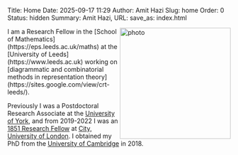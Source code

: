 Title: Home
Date: 2025-09-17 11:29
Author: Amit Hazi
Slug: home
Order: 0
Status: hidden
Summary: Amit Hazi, 
URL:
save_as: index.html

<img style="float:right" src="images/square-headshot.jpg" width=250 alt="photo"/>
I am a Research Fellow in the [School of Mathematics](https://eps.leeds.ac.uk/maths) at the [University of Leeds](https://www.leeds.ac.uk) working on [diagrammatic and combinatorial methods in representation theory](https://sites.google.com/view/crt-leeds/).

Previously I was a Postdoctoral Research Associate at the [University of York](https://www.york.ac.uk/), and from 2019-2022 I was an [1851 Research Fellow](https://royalcommission1851.org/) at [City, University of London](https://www.city.ac.uk/). I obtained my PhD from the [University of Cambridge](https://www.maths.cam.ac.uk/) in 2018.
